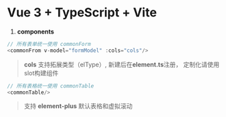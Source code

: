 # Vue 3 + TypeScript + Vite

1. **components**

```js
// 所有表单统一使用 commonForm
<commonFrom v-model="formModel" :cols="cols"/>
```
> **cols** 支持拓展类型（elType）, 新建后在**element.ts**注册， 定制化请使用slot构建组件

```js
// 所有表格统一使用 commonTable
<commonTable/>
```
> 支持 **element-plus** 默认表格和虚拟滚动
